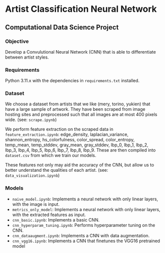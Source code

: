 # Artist Classification Neural Network

## Computational Data Science Project

### Objective

Develop a Convulutional Neural Network (CNN) that is able to differentiate between artist styles.

### Requirements

Python 3.11.x with the dependencies in `requirements.txt` installed.

### Dataset

We choose a dataset from artists that we like (mery, torino, yukien) that have a large sample of artwork. They have been scraped from image hosting sites and preprocessed such that all images are at most 400 pixels wide. (see: `scrape.ipynb`)

We perform feature extraction on the scraped data in `feature_extraction.ipynb`: edge_density, laplacian_variance, shannon_entropy, hs_colorfulness, color_spread, color_entropy, temp_mean, temp_stddev, gray_mean, gray_stddev, lbp_0, lbp_1, lbp_2, lbp_3, lbp_4, lbp_5, lbp_6, lbp_7, lbp_8, lbp_9. These are then compiled into `dataset.csv` from which we train our models.

These features not only may aid the accuracy of the CNN, but allow us to better understand the qualities of each artist. (see: `data_visualization.ipynb`)

### Models 

- `naive_model.ipynb`: Implements a neural network with only linear layers, with the image is input.
- `metrics_only_model`:  Implements a neural network with only linear layers, with the extracted features as input.
- `cnn_basic.ipynb`: Implements a basic CNN.
- `cnn_hyperparam_tuning.ipynb`: Performs hyperparameter tuning on the CNN.
- `cnn_dataaugment.ipynb`: Implements a CNN with data augmentation.
- `cnn_vgg16.ipynb`: Implements a CNN that finetunes the VGG16 pretrained model